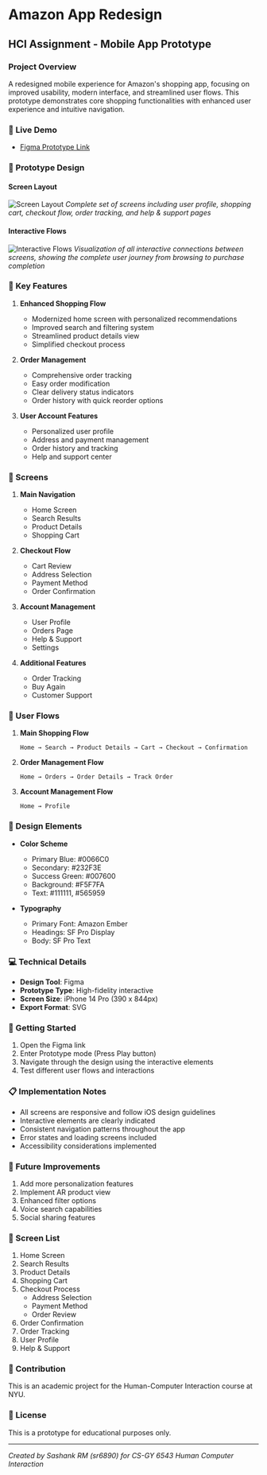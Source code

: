 # Amazon App Redesign
## HCI Assignment - Mobile App Prototype

### Project Overview
A redesigned mobile experience for Amazon's shopping app, focusing on improved usability, modern interface, and streamlined user flows. This prototype demonstrates core shopping functionalities with enhanced user experience and intuitive navigation.

### 🔗 Live Demo
- [Figma Prototype Link](https://www.figma.com/design/jJ3KYOkTGBPbV4gCxGO4Ht/Amazon-app?node-id=34-699&t=9m8O4zRgLz9onAWF-1)

### 📱 Prototype Design
#### Screen Layout
![Screen Layout](images/Design.png)
*Complete set of screens including user profile, shopping cart, checkout flow, order tracking, and help & support pages*

#### Interactive Flows
![Interactive Flows](images/Interactions.png)
*Visualization of all interactive connections between screens, showing the complete user journey from browsing to purchase completion*


### 🎯 Key Features
1. **Enhanced Shopping Flow**
   - Modernized home screen with personalized recommendations
   - Improved search and filtering system
   - Streamlined product details view
   - Simplified checkout process

2. **Order Management**
   - Comprehensive order tracking
   - Easy order modification
   - Clear delivery status indicators
   - Order history with quick reorder options

3. **User Account Features**
   - Personalized user profile
   - Address and payment management
   - Order history and tracking
   - Help and support center

### 📱 Screens
1. **Main Navigation**
   - Home Screen
   - Search Results
   - Product Details
   - Shopping Cart

2. **Checkout Flow**
   - Cart Review
   - Address Selection
   - Payment Method
   - Order Confirmation

3. **Account Management**
   - User Profile
   - Orders Page
   - Help & Support
   - Settings

4. **Additional Features**
   - Order Tracking
   - Buy Again
   - Customer Support

### 🔄 User Flows
1. **Main Shopping Flow**
   ```
   Home → Search → Product Details → Cart → Checkout → Confirmation
   ```

2. **Order Management Flow**
   ```
   Home → Orders → Order Details → Track Order
   ```

3. **Account Management Flow**
   ```
   Home → Profile
   ```

### 🎨 Design Elements
- **Color Scheme**
  - Primary Blue: #0066C0
  - Secondary: #232F3E
  - Success Green: #007600
  - Background: #F5F7FA
  - Text: #111111, #565959

- **Typography**
  - Primary Font: Amazon Ember
  - Headings: SF Pro Display
  - Body: SF Pro Text

### 💻 Technical Details
- **Design Tool**: Figma
- **Prototype Type**: High-fidelity interactive
- **Screen Size**: iPhone 14 Pro (390 x 844px)
- **Export Format**: SVG

### 🚀 Getting Started
1. Open the Figma link
2. Enter Prototype mode (Press Play button)
3. Navigate through the design using the interactive elements
4. Test different user flows and interactions

### 📋 Implementation Notes
- All screens are responsive and follow iOS design guidelines
- Interactive elements are clearly indicated
- Consistent navigation patterns throughout the app
- Error states and loading screens included
- Accessibility considerations implemented

### 🎯 Future Improvements
1. Add more personalization features
2. Implement AR product view
3. Enhanced filter options
4. Voice search capabilities
5. Social sharing features

### 📱 Screen List
1. Home Screen
2. Search Results
3. Product Details
4. Shopping Cart
5. Checkout Process
   - Address Selection
   - Payment Method
   - Order Review
6. Order Confirmation
7. Order Tracking
8. User Profile
9. Help & Support

### 🤝 Contribution
This is an academic project for the Human-Computer Interaction course at NYU.

### 📄 License
This is a prototype for educational purposes only. 

---
*Created by Sashank RM (sr6890) for CS-GY 6543 Human Computer Interaction*